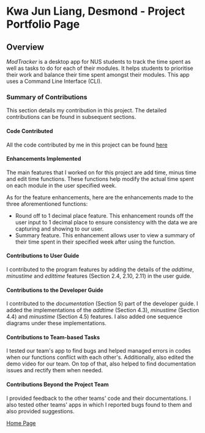 # Kwa Jun Liang, Desmond - Project Portfolio Page

## Overview
_ModTracker_ is a desktop app for NUS students to track the time spent 
as well as tasks to do for each of their modules.
It helps students to prioritise their work and 
balance their time spent amongst their modules. 
This app uses a Command Line Interface (CLI).

### Summary of Contributions
This section details my contribution in this project. The detailed contributions can be found in subsequent sections.

#### Code Contributed
All the code contributed by me in this project can be found [here](https://nus-cs2113-ay2021s1.github.io/tp-dashboard/#breakdown=true&search=limgl1998&sort=groupTitle&sortWithin=title&since=2020-09-27&timeframe=commit&mergegroup=&groupSelect=groupByRepos&checkedFileTypes=docs~functional-code~test-code~other&tabOpen=true&tabType=authorship&zFR=false&tabAuthor=limgl1998&tabRepo=AY2021S1-CS2113T-F12-4%2Ftp%5Bmaster%5D&authorshipIsMergeGroup=false&authorshipFileTypes=docs~functional-code~test-code~other)

#### Enhancements Implemented
The main features that I worked on for this project are add time, minus time and edit time functions. 
These functions help modify the actual time spent on each module in the user specified week.

As for the feature enhancements, here are the enhancements made to the three aforementioned functions:

* Round off to 1 decimal place feature. This enhancement rounds off the user input to 1 decimal place to ensure
consistency with the data we are capturing and showing to our user.
* Summary feature. This enhancement allows user to view a summary of their time spent in their specified week 
after using the function.

#### Contributions to User Guide
I contributed to the program features by adding the details of the 
_addtime_, _minustime_ and _edittime_ features (Section 2.4, 2.10, 2.11) in the user guide.

#### Contributions to the Developer Guide
I contributed to the _documentation_ (Section 5) part of the developer guide. I 
added the implementations of the _addtime_ (Section 4.3), _minustime_ (Section 4.4) and _minustime_ (Section 4.5)
features. 
I also added one sequence diagrams under these implementations. 

#### Contributions to Team-based Tasks
I tested our team's app to find bugs and helped managed errors in codes when our functions conflict with each
other's.
Additionally, also edited the demo video for our team.
On top of that, also helped to find documentation issues and rectify them when needed.

#### Contributions Beyond the Project Team
I provided feedback to the other teams' code and their documentations. I also tested other teams' apps in which I 
reported bugs found to them and also provided suggestions.

[Home Page](https://ay2021s1-cs2113t-f12-4.github.io/tp/)
